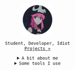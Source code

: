 <p align="center">
	<a href="https://github.com/lostintheramen">
		<img src="assets/lostintheramen.png" alt="icon" width="100" height="100">
	</a>
	<p align="center">
		<samp>
			Student, Developer, Idiot<br />
			<a href="https://github.com/lostintheramen?tab=repositories">Projects »</a><br />
		</samp>
	</p>
	<details align="center">
		<summary>
			<samp>A bit about me</samp>
		</summary>
		<samp>
			Yo! I'm a developer studying at uhi.<br />
			I try to make interesting & helpful projects (...mostly) hoping to make the world better through code.<br />
			I like to explore new languages and technologies in pursuit of knowledge and experience.
		</samp>
	</details>
	<details align="center">
		<summary>
			<samp>Some tools I use</samp>
		</summary>
		<br />
		<img src="https://img.shields.io/badge/-Javascript-1a1a20?logo=javascript&style=for-the-badge" alt="Javascript" />
		<img src="https://img.shields.io/badge/-Typescript-1a1a20?logo=typescript&style=for-the-badge" alt="Typescript" /><br />
		<img src="https://img.shields.io/badge/-React-1a1a20?logo=react&style=for-the-badge" alt="React" />
		<img src="https://img.shields.io/badge/-Tailwind-1a1a20?logo=tailwindcss&style=for-the-badge" alt="Tailwind" />
		<img src="https://img.shields.io/badge/-Vite-1a1a20?logo=vite&style=for-the-badge" alt="Vite" /><br />
		<img src="https://img.shields.io/badge/-Electron-1a1a20?logo=electron&style=for-the-badge&logoColor=cyan" alt="Electron" />
		<img src="https://img.shields.io/badge/-Node.js-1a1a20?logo=node.js&style=for-the-badge" alt="Node" />
		<img src="https://img.shields.io/badge/-MongoDB-1a1a20?logo=mongodb&style=for-the-badge" alt="Mongo" />
	</details>
	<br />
</p>
